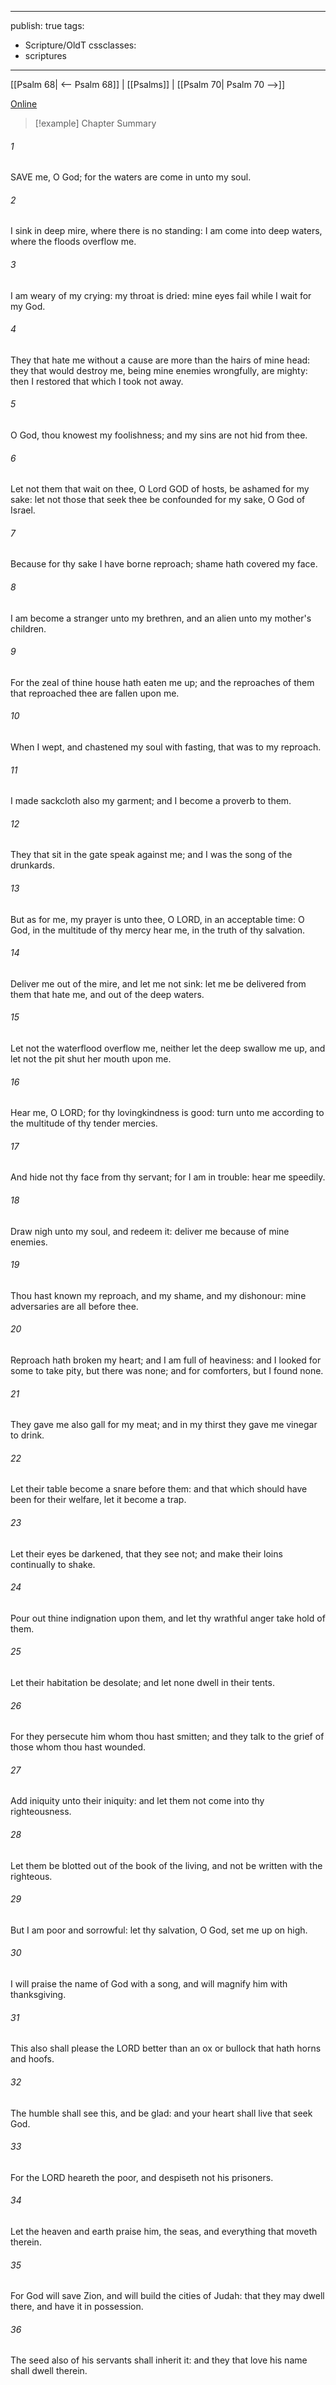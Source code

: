 

---
publish: true
tags:
  - Scripture/OldT
cssclasses:
  - scriptures
---
[[Psalm 68| <-- Psalm 68]] | [[Psalms]] | [[Psalm 70| Psalm 70 -->]]

[Online](https://churchofjesuschrist.org/study/scriptures/ot/ps/69?lang=eng)

>[!example] Chapter Summary
>
###### 1
SAVE me, O God; for the waters are come in unto my soul.
###### 2
I sink in deep mire, where there is no standing: I am come into deep waters, where the floods overflow me.
###### 3
I am weary of my crying: my throat is dried: mine eyes fail while I wait for my God.
###### 4
They that hate me without a cause are more than the hairs of mine head: they that would destroy me, being mine enemies wrongfully, are mighty: then I restored that which I took not away.
###### 5
O God, thou knowest my foolishness; and my sins are not hid from thee.
###### 6
Let not them that wait on thee, O Lord GOD of hosts, be ashamed for my sake: let not those that seek thee be confounded for my sake, O God of Israel.
###### 7
Because for thy sake I have borne reproach; shame hath covered my face.
###### 8
I am become a stranger unto my brethren, and an alien unto my mother's children.
###### 9
For the zeal of thine house hath eaten me up; and the reproaches of them that reproached thee are fallen upon me.
###### 10
When I wept, and chastened my soul with fasting, that was to my reproach.
###### 11
I made sackcloth also my garment; and I become a proverb to them.
###### 12
They that sit in the gate speak against me; and I was the song of the drunkards.
###### 13
But as for me, my prayer is unto thee, O LORD, in an acceptable time: O God, in the multitude of thy mercy hear me, in the truth of thy salvation.
###### 14
Deliver me out of the mire, and let me not sink: let me be delivered from them that hate me, and out of the deep waters.
###### 15
Let not the waterflood overflow me, neither let the deep swallow me up, and let not the pit shut her mouth upon me.
###### 16
Hear me, O LORD; for thy lovingkindness is good: turn unto me according to the multitude of thy tender mercies.
###### 17
And hide not thy face from thy servant; for I am in trouble: hear me speedily.
###### 18
Draw nigh unto my soul, and redeem it: deliver me because of mine enemies.
###### 19
Thou hast known my reproach, and my shame, and my dishonour: mine adversaries are all before thee.
###### 20
Reproach hath broken my heart; and I am full of heaviness: and I looked for some to take pity, but there was none; and for comforters, but I found none.
###### 21
They gave me also gall for my meat; and in my thirst they gave me vinegar to drink.
###### 22
Let their table become a snare before them: and that which should have been for their welfare, let it become a trap.
###### 23
Let their eyes be darkened, that they see not; and make their loins continually to shake.
###### 24
Pour out thine indignation upon them, and let thy wrathful anger take hold of them.
###### 25
Let their habitation be desolate; and let none dwell in their tents.
###### 26
For they persecute him whom thou hast smitten; and they talk to the grief of those whom thou hast wounded.
###### 27
Add iniquity unto their iniquity: and let them not come into thy righteousness.
###### 28
Let them be blotted out of the book of the living, and not be written with the righteous.
###### 29
But I am poor and sorrowful: let thy salvation, O God, set me up on high.
###### 30
I will praise the name of God with a song, and will magnify him with thanksgiving.
###### 31
This also shall please the LORD better than an ox or bullock that hath horns and hoofs.
###### 32
The humble shall see this, and be glad: and your heart shall live that seek God.
###### 33
For the LORD heareth the poor, and despiseth not his prisoners.
###### 34
Let the heaven and earth praise him, the seas, and everything that moveth therein.
###### 35
For God will save Zion, and will build the cities of Judah: that they may dwell there, and have it in possession.
###### 36
The seed also of his servants shall inherit it: and they that love his name shall dwell therein.



